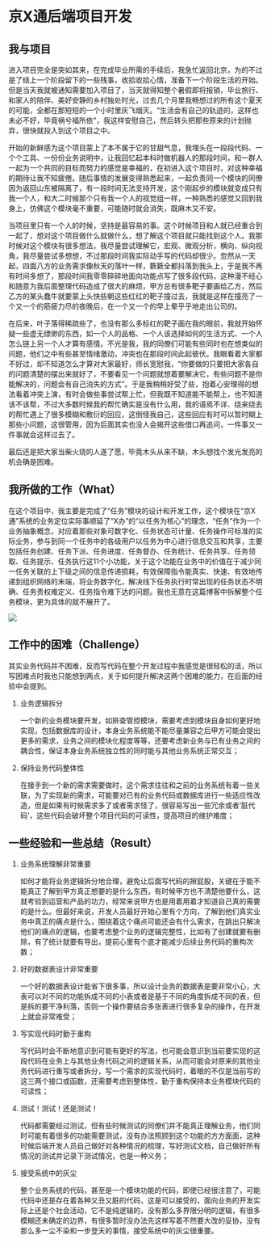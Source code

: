 # 京X通后端项目开发

## 我与项目

​	进入项目完全是突如其来，在完成毕业所需的手续后，我急忙返回北京，为的不过是了结上一个阶段留下的一些残事，收拾收拾心情，准备下一个阶段生活的开始。但是当天我就被通知需要加入项目了，当天就得知整个暑假即将报销，毕业旅行、和家人的陪伴、美好安静的乡村独处时光，过去几个月里我畅想过的所有这个夏天的可能，全都在那短短的一个小时里灰飞烟灭。“生活会有自己的轨迹的，这样也未必不好，毕竟祸兮福所依”，我这样安慰自己，然后转头把那些原来的计划抛弃，很快就投入到这个项目之中。

​	开始的新鲜感为这个项目蒙上了本不属于它的甘甜气息，我埋头在一段段代码、一个个工具、一份份业务说明中，让我回忆起本科时做机器人的那段时间，和一群人一起为一个共同的目标而努力的感觉是幸福的，在初进入这个项目时，对这种幸福的期待让我不知疲倦。随后事情的发展变得熟悉起来，一起负责同一个模块的同僚因为返回山东被隔离了，有一段时间无法支持开发，这个刚起步的模块就变成只有我一个人，和大二时候那个只有我一个人的视觉组一样，一种熟悉的感觉又回到我身上，仿佛这个模块毫不重要，可能随时就会消失，既麻木又不安。

​	当项目里只有一个人的时候，坚持是最容易的事。这个时候项目和人就已经重合到一起了，想对这个项目做什么就做什么，想了解这个项目就只能找到这个人。我那时候对这个模块有很多想法，我尽量尝试理解它，宏观、微观分析，横向、纵向视角，我尽量尝试多想想，不过那段时间我实际动手写的代码却很少。忽然从一天起，四面八方的业务需求像秋天的落叶一样，簌簌全都抖落到我头上，于是我不再有时间多想了，那段时间我零零碎碎地面向功能点写了很多段代码，这种漫不经心和随意为我后面整理代码造成了很大的麻烦，甲方总有很多靶子要画给乙方，然后乙方的某头蠢牛就要蒙上头快些朝这些红红的靶子撞过去，我就是这样在撞亮了一个又一个的筋疲力尽的夜晚后，在一个又一个的早上晕乎乎地走出公司的。

​	在后来，叶子落得稀疏些了，也没有那么多标红的靶子画在我的眼前，我就开始怀疑一些虚无缥缈的东西，如一个人的品格、一个人该选择如何的生活方式、一个人怎么链上另一个人才算有感情。不光是我，我的同僚们可能有些同时也在想类似的问题，他们之中有些甚至情绪激动，冲突也在那段时间此起彼伏。我眼看着大家都不好过，却不知道怎么才算对大家最好，师长宽慰我，“你要做的只要把大家各自的问题清楚的摆出来就好了，不要看见一个问题就想着要解决它，有些问题不是你能解决的，问题会有自己消失的方式”。于是我稍稍好受了些，抱着心安理得的想法看着冲突上演，有时会做些事尝试帮上忙，但我既不知道能不能帮上，也不知道该不该帮，不过大多数时候我的帮忙确实是没有什么用，我的语焉不详、绕来绕去的帮忙遇上了很多模糊和敷衍的回应，这倒怪我自己，这些回应有时可以暂时糊上那些小问题，这很管用，因为后面其实也没人会揭开这些借口再追问，一件事又一件事就会这样过去了。

​	最后还是把大家当柴火烧的人遂了愿，毕竟木头从来不缺，木头想找个发光发亮的机会确是困难。

## 我所做的工作（What）

​	在这个项目中，我主要是完成了“任务”模块的设计和开发工作，这个模块在“京X通”系统的业务定位实际事顺延了“X办”的“以任务为核心”的理念，“任务”作为一个业务抽象概念，对应着那些对象可数字化、任务状态可计量、任务操作可标准的实际业务，参与到同一个任务中的各级用户以任务为中心进行信息交互和共享，主要包括任务创建、任务下派、任务进度、任务督办、任务统计、任务共享、任务领取、任务提示、任务执行这11个小功能，关于这个功能在业务中的价值在于减少同一任务关联的上下级之间的信息传递损耗，有效保障指令能真实、快速、有效地传递到组织网络的末端，将业务数字化，解决线下任务执行时常出现的任务状态不明确、任务责权难定义、任务指令难下达的问题。我也无意在这篇博客中拆解整个任务模块，更为具体的就不展开了。

![](https://cdn.jsdelivr.net/gh/luojunhui1/BlogPicture//Windows/202211092221280.png)

## 工作中的困难（Challenge）

其实业务代码并不困难，反而写代码在整个开发过程中我感觉是很轻松的活，所以写困难点时我也只能想到两点，关于如何提升解决这两个困难的能力，在后面的经验中会提到。

1. 业务逻辑拆分

   一个新的业务模块要开发，如排查管控模块，需要考虑到模块自身如何更好地实现，包括数据库的设计，本身业务系统能不能尽量兼容之后甲方可能会提出更多的需求，业务之间的模块化程度等等，还要考虑新业务与已有业务之间的耦合性，保证本身业务系统独立性的同时能与其他业务系统正常交互；

2. 保持业务代码整体性

   在接手到一个新的需求需要做时，这个需求往往和之前的业务系统有着一些关联，为了实现新的需求，可能要对已有的业务代码或数据库进行一些适应性改造，但是如果有时候需求多了或者需求怪了，很容易写出一些冗余或者‘脏代码’，这些代码会破坏整个项目代码的可读性，提高项目的维护难度；

## 一些经验和一些总结（Result）

1. 业务系统理解非常重要

   如何才能将业务逻辑拆分地合理，避免让后面写代码的擦屁股，关键在于能不能真正了解到甲方真正想要的是什么东西，有时候甲方也不清楚他要什么，这就考验到运营和产品的功力，经常来说甲方也是用着用着才知道自己真的需要的是什么。但最好来说，开发人员最好开始心里有个方向，了解到他们真实业务中真正的痛点是什么，围绕着这个痛点可能还会有什么需求，在跳出只解决他们的痛点的逻辑，也要考虑整个业务的逻辑完整性，比如有了创建就要有删除，有了统计就要有导出，提前心里有个底才能减少后续业务代码的重构次数；

2. 好的数据表设计非常重要

   一个好的数据表设计能省下很多事，所以设计业务的数据表是要非常小心，大表可以对不同的功能拆成不同的小表或者是基于不同的角度拆成不同的表，但是拆的要干净利落，否则一个操作要结合多张表进行很多复杂的操作，在开发上就会非常难受；

3. 写实现代码时勤于重构

   写代码时会不断地意识到可能有更好的写法，也可能会意识到当前要实现的这段代码在业务上与其他业务代码之间的逻辑关系，从而可能会对原来的其他业务代码进行重写或者拆分，写一个需求的实现代码时，着眼的不仅是当前写的这三两个接口或函数，还需要考虑到整体性，勤于重构保持本业务模块代码的可读性；

4. 测试！测试！还是测试！

   代码都需要经过测试，但有些时候测试的同僚们并不能真正理解业务，他们同时可能有着很多的功能需要测试，没有办法照顾到这个功能的方方面面，这种时候后端开发人员自己做好对各种情况的梳理，写好测试文档，自己做好所有情况的测试并记录下测试情况，也是一种义务；

5. 接受系统中的灰尘

   整个业务系统的代码，甚至是一个模块功能的代码，即使已经很注意了，可能代码中还是存在着各种又丑又脏的代码，这是可以接受的，面向业务的开发实际上还是个社会活动，它不是纯逻辑的，没有那么多界限分明的逻辑，有很多模糊还未确定的边界，有很多暂时没办法先这样写着不然要大改的妥协，没有那么多一尘不染和一步登天的事情，接受系统中的灰尘很重要。